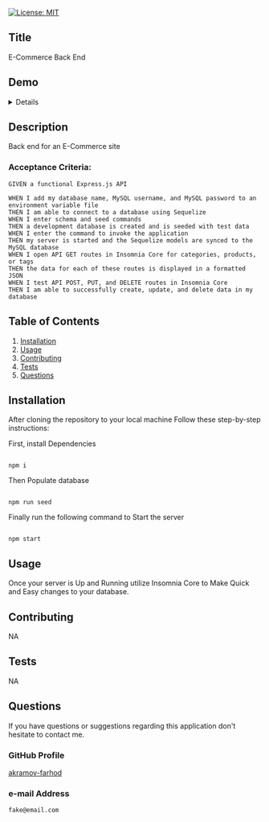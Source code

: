 
  [![License: MIT](https://img.shields.io/badge/License-MIT-yellow.svg)](https://opensource.org/licenses/MIT)
  ## Title
  E-Commerce Back End
  
  ## Demo
  
  <details>
  
  [e-commerce-backEnd.webm](https://user-images.githubusercontent.com/123986533/233767627-541835f2-abb9-4a6a-9c1b-7bcab0a06fcd.webm)

  </details>

  ## Description 
  
  Back end for an E-Commerce site
  
  ### Acceptance Criteria:
  
  ```
  GIVEN a functional Express.js API
  
  WHEN I add my database name, MySQL username, and MySQL password to an environment variable file
  THEN I am able to connect to a database using Sequelize
  WHEN I enter schema and seed commands
  THEN a development database is created and is seeded with test data
  WHEN I enter the command to invoke the application
  THEN my server is started and the Sequelize models are synced to the MySQL database
  WHEN I open API GET routes in Insomnia Core for categories, products, or tags
  THEN the data for each of these routes is displayed in a formatted JSON
  WHEN I test API POST, PUT, and DELETE routes in Insomnia Core
  THEN I am able to successfully create, update, and delete data in my database
  
  ```
  
  ## Table of Contents
  1. [Installation](#Installation)
  2. [Usage](#Usage)
  3. [Contributing](#Contributing)
  4. [Tests](#Tests)
  5. [Questions](#Questions)
  
  ## Installation
  
  After cloning the repository to your local machine Follow these 
  step-by-step instructions:
  
  First, install Dependencies
  
  ```
  
  npm i
  
  ```
  
  Then Populate database
  
  ```
  
  npm run seed
  
  ```
  
  Finally run the following command to Start the server
  
  ```
  
  npm start
  
  ```

  ## Usage
  
  Once your server is Up and Running utilize Insomnia Core to Make Quick and Easy changes to your database.

  ## Contributing
  NA

  ## Tests
  NA

  ## Questions
  If you have questions or suggestions regarding this application
  don't hesitate to contact me.
  
  ### GitHub Profile
  [akramov-farhod](https://github.com/akramov-farhod "GitHub Profile")

  ### e-mail Address
    fake@email.com
  
